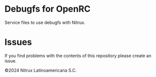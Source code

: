 # Debugfs for OpenRC

Service files to use debugfs with Nitrux.

# Issues
If you find problems with the contents of this repository please create an issue.

©2024 Nitrux Latinoamericana S.C.
